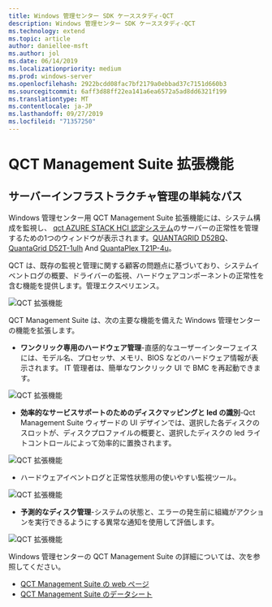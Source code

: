 ```yaml
---
title: Windows 管理センター SDK ケーススタディ-QCT
description: Windows 管理センター SDK ケーススタディ-QCT
ms.technology: extend
ms.topic: article
author: daniellee-msft
ms.author: jol
ms.date: 06/14/2019
ms.localizationpriority: medium
ms.prod: windows-server
ms.openlocfilehash: 2922bcdd08fac7bf2179a0ebbad37c7151d660b3
ms.sourcegitcommit: 6aff3d88ff22ea141a6ea6572a5ad8dd6321f199
ms.translationtype: MT
ms.contentlocale: ja-JP
ms.lasthandoff: 09/27/2019
ms.locfileid: "71357250"
---
```

# <a name="qct-management-suite-extension"></a>QCT Management Suite 拡張機能

## <a name="a-simple-path-to-server-infrastructure-management"></a>サーバーインフラストラクチャ管理の単純なパス

Windows 管理センター用 QCT Management Suite 拡張機能には、システム構成を監視し、 [qct AZURE STACK HCI 認定システム](https://go.qct.io/solutions/enterprise-private-cloud/qxstack-windows-server-cloud-ready-appliances/windows-server-software-defined-solution-wssd/)のサーバーの正常性を管理するための1つのウィンドウが表示されます。[QUANTAGRID D52BQ](https://www.qct.io/product/index/Server/rackmount-server/2U-Rackmount-Server/QuantaGrid-D52BQ-2U)、 [QuantaGrid D52T-1ulh](https://www.qct.io/product/index/Storage/Storage-Server/1U-Storage-Server/QuantaGrid-D52T-1ULH) And [QuantaPlex T21P-4u](https://www.qct.io/product/index/Storage/Storage-Server/4U-Storage-Server/QuantaPlex-T21P-4U)。

QCT は、既存の監視と管理に関する顧客の問題点に基づいており、システムイベントログの概要、ドライバーの監視、ハードウェアコンポーネントの正常性を含む機能を提供します。管理エクスペリエンス。

![QCT 拡張機能](../../media/extend-case-study-qct/D52T_DarkMode_Disk-Detail-General.PNG)

QCT Management Suite は、次の主要な機能を備えた Windows 管理センターの機能を拡張します。
- **ワンクリック専用のハードウェア管理**-直感的なユーザーインターフェイスには、モデル名、プロセッサ、メモリ、BIOS などのハードウェア情報が表示されます。 IT 管理者は、簡単なワンクリック UI で BMC を再起動できます。

![QCT 拡張機能](../../media/extend-case-study-qct/D52T_Overview.PNG)

- **効率的なサービスサポートのためのディスクマッピングと led の識別**-Qct Management Suite ウィザードの UI デザインでは、選択した各ディスクのスロットが、ディスクプロファイルの概要と、選択したディスクの led ライトコントロールによって効率的に置換されます。

![QCT 拡張機能](../../media/extend-case-study-qct/T21P_disk_mapping.png)

- ハードウェアイベントログと正常性状態用の使いやすい監視ツール。

![QCT 拡張機能](../../media/extend-case-study-qct/D52T_event_log.PNG)

- **予測的なディスク管理**-システムの状態と、エラーの発生前に組織がアクションを実行できるようにする異常な通知を使用して評価します。

![QCT 拡張機能](../../media/extend-case-study-qct/T21P_SMART.PNG)

Windows 管理センターの QCT Management Suite の詳細については、次を参照してください。
- [QCT Management Suite の web ページ](https://go.qct.io/solutions/enterprise-private-cloud/qxstack-windows-server-cloud-ready-appliances/)
- [QCT Management Suite のデータシート](https://go.qct.io/wp-content/uploads/2019/04/WAC-data-sheet_v04222019.pdf)